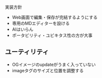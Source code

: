 実装方針
- Web画面で編集・保存が完結するようにする
- 専用のMDエディターを設ける
- AIはいらん
- ポータビリティ・ユビキタス性の方が大事

## ユーティリティ
- OGイメージのupdateがうまく入っていない
- imageタグのサイズと位置を調整する